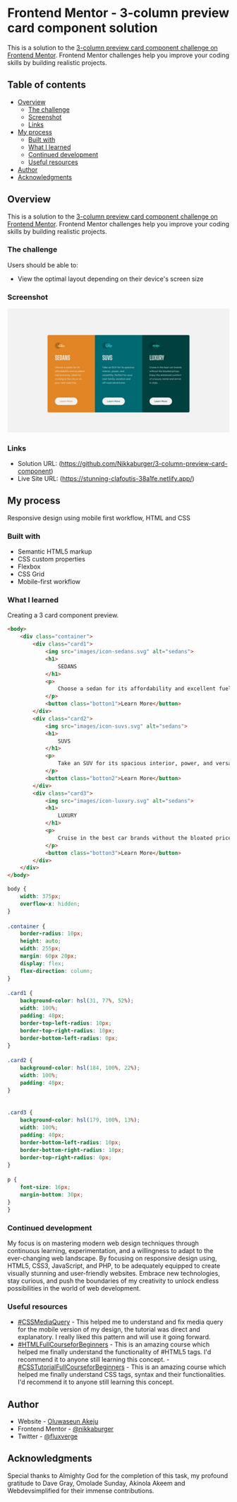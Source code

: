 # Frontend Mentor - 3-column preview card component solution

This is a solution to the [3-column preview card component challenge on Frontend Mentor](https://www.frontendmentor.io/challenges/3column-preview-card-component-pH92eAR2-). Frontend Mentor challenges help you improve your coding skills by building realistic projects. 

## Table of contents

- [Overview](#overview)
  - [The challenge](#the-challenge)
  - [Screenshot](#screenshot)
  - [Links](#links)
- [My process](#my-process)
  - [Built with](#built-with)
  - [What I learned](#what-i-learned)
  - [Continued development](#continued-development)
  - [Useful resources](#useful-resources)
- [Author](#author)
- [Acknowledgments](#acknowledgments)


## Overview

This is a solution to the [3-column preview card component challenge on Frontend Mentor](https://www.frontendmentor.io/challenges/3column-preview-card-component-pH92eAR2-). Frontend Mentor challenges help you improve your coding skills by building realistic projects. 

### The challenge

Users should be able to:

- View the optimal layout depending on their device's screen size

### Screenshot

![](./images/screenshot.jpg)


### Links

- Solution URL: (https://github.com/Nikkaburger/3-column-preview-card-component)
- Live Site URL: (https://stunning-clafoutis-38a1fe.netlify.app/)

## My process

Responsive design using mobile first  workflow, HTML and CSS

### Built with

- Semantic HTML5 markup
- CSS custom properties
- Flexbox
- CSS Grid
- Mobile-first workflow

### What I learned

Creating a 3 card component preview.

```html
<body>
    <div class="container">
        <div class="card1">
            <img src="images/icon-sedans.svg" alt="sedans">
            <h1>
                SEDANS
            </h1>
            <p>
                Choose a sedan for its affordability and excellent fuel economy. Ideal for cruising in the city or on your next road trip.
            </p>
            <button class="botton1">Learn More</button>
        </div>
        <div class="card2">
            <img src="images/icon-suvs.svg" alt="sedans">
            <h1>
                SUVS
            </h1>
            <p>
                Take an SUV for its spacious interior, power, and versatility. Perfect for your next family vacation and off-road adventures.
            </p>
            <button class="botton2">Learn More</button>
        </div>
        <div class="card3">
            <img src="images/icon-luxury.svg" alt="sedans">
            <h1>
                LUXURY
            </h1>
            <p>
                Cruise in the best car brands without the bloated prices. Emjoy the enhanced comfort of a luxury rental and arrive in style.
            </p>
            <button class="botton3">Learn More</button>
        </div>
    </div>
</body>
```
```css
body {
    width: 375px;
    overflow-x: hidden;
}

.container {
    border-radius: 10px;
    height: auto;
    width: 255px;
    margin: 60px 20px;
    display: flex;
    flex-direction: column;
}

.card1 {
    background-color: hsl(31, 77%, 52%);
    width: 100%;
    padding: 40px;
    border-top-left-radius: 10px;
    border-top-right-radius: 10px;
    border-bottom-left-radius: 0px;
}

.card2 {
    background-color: hsl(184, 100%, 22%);
    width: 100%;
    padding: 40px;
}


.card3 {
    background-color: hsl(179, 100%, 13%);
    width: 100%;
    padding: 40px;
    border-bottom-left-radius: 10px;
    border-bottom-right-radius: 10px;
    border-top-right-radius: 0px;
}

p {
    font-size: 16px;
    margin-bottom: 30px;
}
}
```

### Continued development

My focus is on mastering modern web design techniques through continuous learning, experimentation, and a willingness to adapt to the ever-changing web landscape. 
By focusing on responsive design using, HTML5, CSS3, JavaScript, and PHP, to be adequately equipped to create visually stunning and user-friendly websites. Embrace new technologies, stay curious, and push the boundaries of my creativity to unlock endless possibilities in the world of web development. 


### Useful resources

- [#CSSMediaQuery](https://courses.webdevsimplified.com) - This helped me to understand and fix media query for the mobile version of my design, the tutorial was direct and explanatory. I really liked this pattern and will use it going forward.
- [#HTMLFullCourseforBeginners](https://courses.davegray.codes/) - This is an amazing course which helped me finally understand the functionality of #HTML5 tags. I'd recommend it to anyone still learning this concept.
-[#CSSTutorialFullCourseforBeginners](https://courses.davegray.codes/) - This is an amazing course which helped me finally understand CSS tags, syntax and their functionalities. I'd recommend it to anyone still learning this concept.

## Author

- Website - [Oluwaseun Akeju](https://www.fluxverge.com)
- Frontend Mentor - [@nikkaburger](https://www.frontendmentor.io/profile/nikkaburger)
- Twitter - [@fluxverge](https://www.twitter.com/fluxverge)

## Acknowledgments

Special thanks to Almighty God for the completion of this task, my profound gratitude to Dave Gray, Omolade Sunday, Akinola Akeem and Webdevsimplified for their immense contributions.
